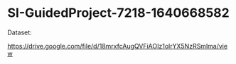 # SI-GuidedProject-7218-1640668582

Dataset:

https://drive.google.com/file/d/18mrxfcAugQVFiAOIz1olrYX5NzRSmlma/view
